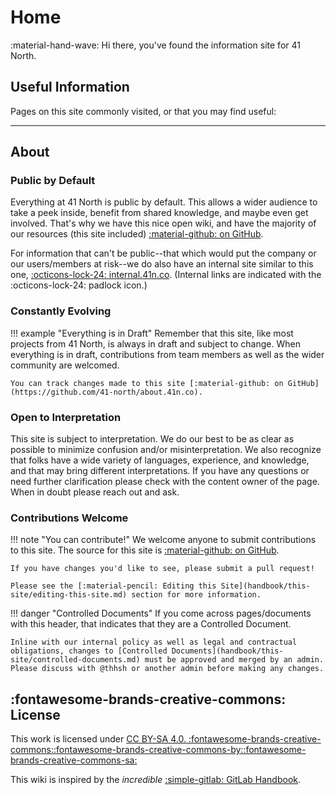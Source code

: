 # Home

:material-hand-wave: Hi there, you've found the information site for 41 North.

## Useful Information
Pages on this site commonly visited, or that you may find useful: 

---

## About
### Public by Default
Everything at 41 North is public by default. This allows a wider audience to take a peek inside, benefit from shared knowledge, and maybe even get involved. That's why we have this nice open wiki, and have the majority of our resources (this site included) [:material-github: on GitHub](https://github.com/41-north/about.41n.co).

For information that can't be public--that which would put the company or our users/members at risk--we do also have an internal site similar to this one, [:octicons-lock-24: internal.41n.co](https://internal.41n.co). (Internal links are indicated with the :octicons-lock-24: padlock icon.)

### Constantly Evolving
!!! example "Everything is in Draft"
    Remember that this site, like most projects from 41 North, is always in draft and subject to change. When everything is in draft, contributions from team members as well as the wider community are welcomed.

    You can track changes made to this site [:material-github: on GitHub](https://github.com/41-north/about.41n.co).

### Open to Interpretation
This site is subject to interpretation. We do our best to be as clear as possible to minimize confusion and/or misinterpretation. We also recognize that folks have a wide variety of languages, experience, and knowledge, and that may bring different interpretations. If you have any questions or need further clarification please check with the content owner of the page. When in doubt please reach out and ask.

### Contributions Welcome
!!! note "You can contribute!"
    We welcome anyone to submit contributions to this site. The source for this site is [:material-github: on GitHub](https://github.com/41-north/about.41n.co).

    If you have changes you'd like to see, please submit a pull request!

    Please see the [:material-pencil: Editing this Site](handbook/this-site/editing-this-site.md) section for more information.

!!! danger "Controlled Documents"
    If you come across pages/documents with this header, that indicates that they are a Controlled Document.

    Inline with our internal policy as well as legal and contractual obligations, changes to [Controlled Documents](handbook/this-site/controlled-documents.md) must be approved and merged by an admin. Please discuss with @thhsh or another admin before making any changes.

## :fontawesome-brands-creative-commons: License
This work is licensed under [CC BY-SA 4.0. :fontawesome-brands-creative-commons::fontawesome-brands-creative-commons-by::fontawesome-brands-creative-commons-sa:](https://creativecommons.org/licenses/by-sa/4.0/)

This wiki is inspired by the *incredible* [:simple-gitlab: GitLab Handbook](https://handbook.gitlab.com/).